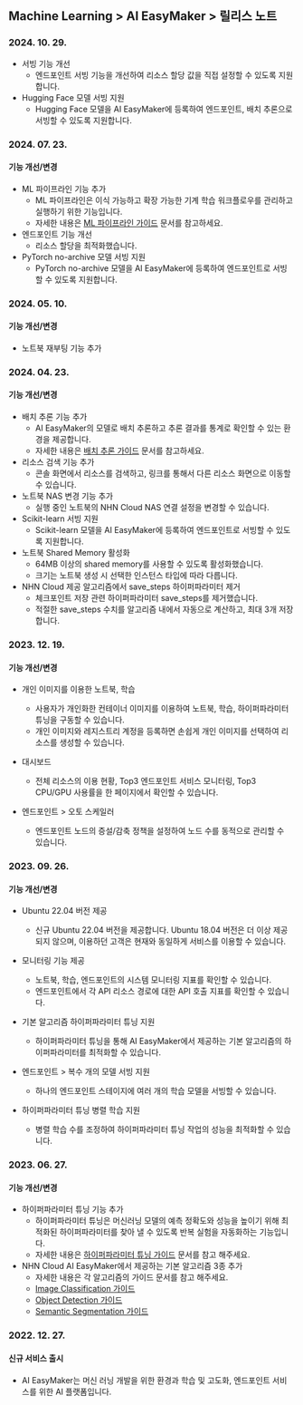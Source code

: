 ## Machine Learning > AI EasyMaker > 릴리스 노트

### 2024. 10. 29.

* 서빙 기능 개선
    * 엔드포인트 서빙 기능을 개선하여 리소스 할당 값을 직접 설정할 수 있도록 지원합니다.
* Hugging Face 모델 서빙 지원
    * Hugging Face 모델을 AI EasyMaker에 등록하여 엔드포인트, 배치 추론으로 서빙할 수 있도록 지원합니다.

### 2024. 07. 23.

#### 기능 개선/변경

* ML 파이프라인 기능 추가
    * ML 파이프라인은 이식 가능하고 확장 가능한 기계 학습 워크플로우를 관리하고 실행하기 위한 기능입니다.
    * 자세한 내용은 [ML 파이프라인 가이드](./console-guide/#_68) 문서를 참고하세요.
* 엔드포인트 기능 개선
    * 리소스 할당을 최적화했습니다.
* PyTorch no-archive 모델 서빙 지원
    * PyTorch no-archive 모델을 AI EasyMaker에 등록하여 엔드포인트로 서빙할 수 있도록 지원합니다.

### 2024. 05. 10.

#### 기능 개선/변경

* 노트북 재부팅 기능 추가

### 2024. 04. 23.

#### 기능 개선/변경

* 배치 추론 기능 추가
    * AI EasyMaker의 모델로 배치 추론하고 추론 결과를 통계로 확인할 수 있는 환경을 제공합니다.
    * 자세한 내용은 [배치 추론 가이드](./console-guide/#_51) 문서를 참고하세요.
* 리소스 검색 기능 추가
    * 콘솔 화면에서 리소스를 검색하고, 링크를 통해서 다른 리소스 화면으로 이동할 수 있습니다.
* 노트북 NAS 변경 기능 추가
    * 실행 중인 노트북의 NHN Cloud NAS 연결 설정을 변경할 수 있습니다.
* Scikit-learn 서빙 지원
    * Scikit-learn 모델을 AI EasyMaker에 등록하여 엔드포인트로 서빙할 수 있도록 지원합니다.
* 노트북 Shared Memory 활성화
    * 64MB 이상의 shared memory를 사용할 수 있도록 활성화했습니다.
    * 크기는 노트북 생성 시 선택한 인스턴스 타입에 따라 다릅니다.
* NHN Cloud 제공 알고리즘에서 save_steps 하이퍼파라미터 제거
    * 체크포인트 저장 관련 하이퍼파라미터 save_steps를 제거했습니다.
    * 적절한 save_steps 수치를 알고리즘 내에서 자동으로 계산하고, 최대 3개 저장합니다.

### 2023. 12. 19.

#### 기능 개선/변경

* 개인 이미지를 이용한 노트북, 학습
    * 사용자가 개인화한 컨테이너 이미지를 이용하여 노트북, 학습, 하이퍼파라미터 튜닝을 구동할 수 있습니다.
    * 개인 이미지와 레지스트리 계정을 등록하면 손쉽게 개인 이미지를 선택하여 리소스를 생성할 수 있습니다.

* 대시보드
    * 전체 리소스의 이용 현황, Top3 엔드포인트 서비스 모니터링, Top3 CPU/GPU 사용률을 한 페이지에서 확인할 수 있습니다.

* 엔드포인트 > 오토 스케일러
    * 엔드포인트 노드의 증설/감축 정책을 설정하여 노드 수를 동적으로 관리할 수 있습니다.

### 2023. 09. 26.

#### 기능 개선/변경

* Ubuntu 22.04 버전 제공
    * 신규 Ubuntu 22.04 버전을 제공합니다. Ubuntu 18.04 버전은 더 이상 제공되지 않으며, 이용하던 고객은 현재와 동일하게 서비스를 이용할 수 있습니다.

* 모니터링 기능 제공
    * 노트북, 학습, 엔드포인트의 시스템 모니터링 지표를 확인할 수 있습니다.
    * 엔드포인트에서 각 API 리소스 경로에 대한 API 호출 지표를 확인할 수 있습니다.

* 기본 알고리즘 하이퍼파라미터 튜닝 지원
    * 하이퍼파라미터 튜닝을 통해 AI EasyMaker에서 제공하는 기본 알고리즘의 하이퍼파라미터를 최적화할 수 있습니다.

* 엔드포인트 > 복수 개의 모델 서빙 지원
    * 하나의 엔드포인트 스테이지에 여러 개의 학습 모델을 서빙할 수 있습니다.

* 하이퍼파라미터 튜닝 병렬 학습 지원
    * 병렬 학습 수를 조정하여 하이퍼파라미터 튜닝 작업의 성능을 최적화할 수 있습니다.

### 2023. 06. 27.

#### 기능 개선/변경

* 하이퍼파라미터 튜닝 기능 추가
    * 하이퍼파라미터 튜닝은 머신러닝 모델의 예측 정확도와 성능을 높이기 위해 최적화된 하이퍼파라미터를 찾아 낼 수 있도록 반복 실험을 자동화하는 기능입니다.
    * 자세한 내용은 [하이퍼파라미터 튜닝 가이드](./console-guide/#_18) 문서를 참고 해주세요.
* NHN Cloud AI EasyMaker에서 제공하는 기본 알고리즘 3종 추가
    * 자세한 내용은 각 알고리즘의 가이드 문서를 참고 해주세요.
    * [Image Classification 가이드](./algorithm-guide/#image-classification)
    * [Object Detection 가이드](./algorithm-guide/#object-detection)
    * [Semantic Segmentation 가이드](./algorithm-guide/#semantic-segmentation)

### 2022. 12. 27.

#### 신규 서비스 출시

* AI EasyMaker는 머신 러닝 개발을 위한 환경과 학습 및 고도화, 엔드포인트 서비스를 위한 AI 플랫폼입니다.
